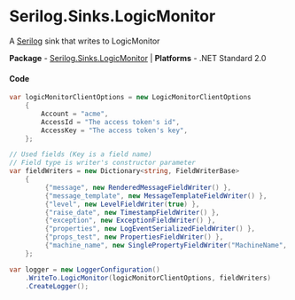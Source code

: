 # Serilog.Sinks.LogicMonitor
A [Serilog](https://github.com/serilog/serilog) sink that writes to LogicMonitor

**Package** - [Serilog.Sinks.LogicMonitor](https://www.nuget.org/packages/Serilog.Sinks.LogicMonitor.PanoramicData/)
| **Platforms** - .NET Standard 2.0

#### Code

```csharp
var logicMonitorClientOptions = new LogicMonitorClientOptions
	{
		Account = "acme",
		AccessId = "The access token's id",
		AccessKey = "The access token's key",
	};

// Used fields (Key is a field name) 
// Field type is writer's constructor parameter
var fieldWriters = new Dictionary<string, FieldWriterBase>
	{
		 {"message", new RenderedMessageFieldWriter() },
		 {"message_template", new MessageTemplateFieldWriter() },
		 {"level", new LevelFieldWriter(true) },
		 {"raise_date", new TimestampFieldWriter() },
		 {"exception", new ExceptionFieldWriter() },
		 {"properties", new LogEventSerializedFieldWriter() },
		 {"props_test", new PropertiesFieldWriter() },
		 {"machine_name", new SinglePropertyFieldWriter("MachineName", PropertyWriteMethod.ToString, "l") }
	};

var logger = new LoggerConfiguration()
	.WriteTo.LogicMonitor(logicMonitorClientOptions, fieldWriters)
	.CreateLogger();
```